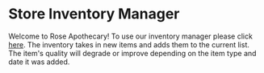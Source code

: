 # Store Inventory Manager

Welcome to Rose Apothecary! To use our inventory manager please click [here](https://scottbooma.github.io/store-inventory-manager/). The inventory takes in new items and adds them to the current list. The item's quality will degrade or improve depending on the item type and date it was added.
